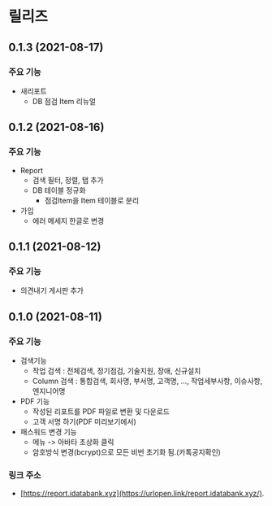 # 릴리즈

## 0.1.3 (2021-08-17)
### 주요 기능
* 새리포트
  - DB 점검 Item 리뉴얼

## 0.1.2 (2021-08-16)
### 주요 기능
* Report 
  - 검색 필터, 정렬, 탭 추가  
  - DB 테이블 정규화 
    - 점검Item을 Item 테이블로 분리
* 가입
  - 에러 메세지 한글로 변경

## 0.1.1 (2021-08-12)
### 주요 기능
* 의견내기 게시판 추가

## 0.1.0 (2021-08-11)
### 주요 기능
* 검색기능
  - 작업 검색 : 전체검색, 정기점검, 기술지원, 장애, 신규설치
  - Column 검색 : 통합검색, 회사명, 부서명, 고객명, ..., 작업세부사항, 이슈사항, 엔지니어명
* PDF 기능
  - 작성된 리포트를 PDF 파일로 변환 및 다운로드
  - 고객 서명 하기(PDF 미리보기에서)
* 패스워드 변경 기능
  - 메뉴 -> 아바타 초상화 클릭  
  - 암호방식 변경(bcrypt)으로 모든 비번 초기화 됨.(카톡공지확인)  
### 링크 주소
* [https://report.idatabank.xyz](https://urlopen.link/report.idatabank.xyz/).


